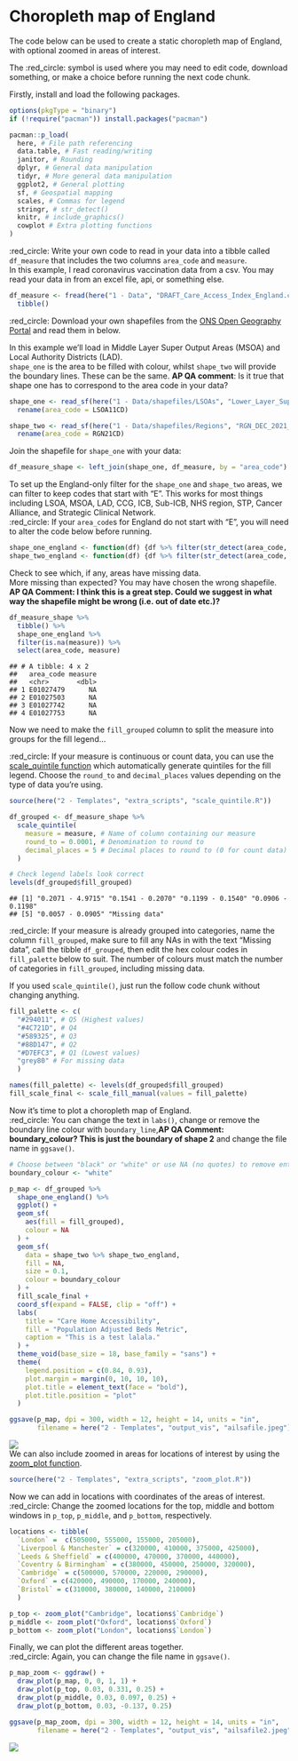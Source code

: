 Choropleth map of England
================

The code below can be used to create a static choropleth map of England,
with optional zoomed in areas of interest.  
  
The :red\_circle: symbol is used where you may need to edit code,
download something, or make a choice before running the next code
chunk.  
  
Firstly, install and load the following packages.

``` r
options(pkgType = "binary")
if (!require("pacman")) install.packages("pacman")

pacman::p_load(
  here, # File path referencing
  data.table, # Fast reading/writing
  janitor, # Rounding
  dplyr, # General data manipulation
  tidyr, # More general data manipulation
  ggplot2, # General plotting
  sf, # Geospatial mapping
  scales, # Commas for legend
  stringr, # str_detect()
  knitr, # include_graphics()
  cowplot # Extra plotting functions
)
```

  
:red\_circle: Write your own code to read in your data into a tibble
called `df_measure` that includes the two columns `area_code` and
`measure`.  
In this example, I read coronavirus vaccination data from a csv. You may
read your data in from an excel file, api, or something else.

``` r
df_measure <- fread(here("1 - Data", "DRAFT_Care_Access_Index_England.csv")) %>% 
  tibble()
```

  
:red\_circle: Download your own shapefiles from the [ONS Open Geography
Portal](https://geoportal.statistics.gov.uk/) and read them in below.  
  
In this example we’ll load in Middle Layer Super Output Areas (MSOA) and
Local Authority Districts (LAD).  
`shape_one` is the area to be filled with colour, whilst `shape_two`
will provide the boundary lines. These can be the same. **AP QA
comment**: Is it true that shape one has to correspond to the area code
in your data?

``` r
shape_one <- read_sf(here("1 - Data/shapefiles/LSOAs", "Lower_Layer_Super_Output_Areas_(December_2011)_Boundaries_Super_Generalised_Clipped_(BSC)_EW_V3.shp")) %>% 
  rename(area_code = LSOA11CD)

shape_two <- read_sf(here("1 - Data/shapefiles/Regions", "RGN_DEC_2021_EN_BUC.shp")) %>% 
  rename(area_code = RGN21CD)
```

  
Join the shapefile for `shape_one` with your data:

``` r
df_measure_shape <- left_join(shape_one, df_measure, by = "area_code")
```

  
To set up the England-only filter for the `shape_one` and `shape_two`
areas, we can filter to keep codes that start with “E”. This works for
most things including LSOA, MSOA, LAD, CCG, ICB, Sub-ICB, NHS region,
STP, Cancer Alliance, and Strategic Clinical Network.  
:red\_circle: If your `area_code`s for England do not start with “E”,
you will need to alter the code below before running.

``` r
shape_one_england <- function(df) {df %>% filter(str_detect(area_code, "^E"))} # Starts with "E"
shape_two_england <- function(df) {df %>% filter(str_detect(area_code, "^E"))} # Starts with "E"
```

  
Check to see which, if any, areas have missing data.  
More missing than expected? You may have chosen the wrong shapefile.
**AP QA Comment: I think this is a great step. Could we suggest in what
way the shapefile might be wrong (i.e. out of date etc.)?**

``` r
df_measure_shape %>% 
  tibble() %>% 
  shape_one_england %>% 
  filter(is.na(measure)) %>% 
  select(area_code, measure)
```

    ## # A tibble: 4 x 2
    ##   area_code measure
    ##   <chr>       <dbl>
    ## 1 E01027479      NA
    ## 2 E01027503      NA
    ## 3 E01027742      NA
    ## 4 E01027753      NA

  
Now we need to make the `fill_grouped` column to split the measure into
groups for the fill legend…  
  
:red\_circle: If your measure is continuous or count data, you can use
the [scale\_quintile
function](https://github.com/DataS-DHSC/geospatial-vis-templates/tree/master/2%20-%20Templates/extra_scripts/scale_quintile.R)
which automatically generate quintiles for the fill legend. Choose the
`round_to` and `decimal_places` values depending on the type of data
you’re using.

``` r
source(here("2 - Templates", "extra_scripts", "scale_quintile.R"))

df_grouped <- df_measure_shape %>% 
  scale_quintile(
    measure = measure, # Name of column containing our measure
    round_to = 0.0001, # Denomination to round to
    decimal_places = 5 # Decimal places to round to (0 for count data)
  )

# Check legend labels look correct
levels(df_grouped$fill_grouped)
```

    ## [1] "0.2071 - 4.9715" "0.1541 - 0.2070" "0.1199 - 0.1540" "0.0906 - 0.1198"
    ## [5] "0.0057 - 0.0905" "Missing data"

  
:red\_circle: If your measure is already grouped into categories, name
the column `fill_grouped`, make sure to fill any NAs in with the text
“Missing data”, call the tibble `df_grouped`, then edit the hex colour
codes in `fill_palette` below to suit. The number of colours must match
the number of categories in `fill_grouped`, including missing data.  
  
If you used `scale_quintile()`, just run the follow code chunk without
changing anything.

``` r
fill_palette <- c(
  "#294011", # Q5 (Highest values)
  "#4C721D", # Q4
  "#589325", # Q3
  "#88D147", # Q2
  "#D7EFC3", # Q1 (Lowest values)
  "grey80" # For missing data
  )

names(fill_palette) <- levels(df_grouped$fill_grouped)
fill_scale_final <- scale_fill_manual(values = fill_palette)
```

  
Now it’s time to plot a choropleth map of England.  
:red\_circle: You can change the text in `labs()`, change or remove the
boundary line colour with `boundary_line`,**AP QA Comment:
boundary\_colour? This is just the boundary of shape 2** and change the
file name in `ggsave()`.

``` r
# Choose between "black" or "white" or use NA (no quotes) to remove entirely.
boundary_colour <- "white"

p_map <- df_grouped %>%
  shape_one_england() %>%
  ggplot() +
  geom_sf(
    aes(fill = fill_grouped), 
    colour = NA
  ) +
  geom_sf(
    data = shape_two %>% shape_two_england,
    fill = NA,
    size = 0.1,
    colour = boundary_colour
  ) +
  fill_scale_final +
  coord_sf(expand = FALSE, clip = "off") +
  labs(
    title = "Care Home Accessibility",
    fill = "Population Adjusted Beds Metric",
    caption = "This is a test lalala."
  ) +
  theme_void(base_size = 18, base_family = "sans") +
  theme(
    legend.position = c(0.84, 0.93),
    plot.margin = margin(0, 10, 10, 10),
    plot.title = element_text(face = "bold"),
    plot.title.position = "plot"
  )

ggsave(p_map, dpi = 300, width = 12, height = 14, units = "in",
       filename = here("2 - Templates", "output_vis", "ailsafile.jpeg"))
```

![](output_vis/choropleth_2area.jpeg)  
We can also include zoomed in areas for locations of interest by using
the [zoom\_plot
function](https://github.com/DataS-DHSC/geospatial-vis-templates/tree/master/2%20-%20Templates/extra_scripts/zoom_plot.R).

``` r
source(here("2 - Templates", "extra_scripts", "zoom_plot.R"))
```

  
Now we can add in locations with coordinates of the areas of interest.  
:red\_circle: Change the zoomed locations for the top, middle and bottom
windows in `p_top`, `p_middle`, and `p_bottom`, respectively.

``` r
locations <- tibble(
  `London` =  c(505000, 555000, 155000, 205000),
  `Liverpool & Manchester` = c(320000, 410000, 375000, 425000),
  `Leeds & Sheffield` = c(400000, 470000, 370000, 440000),
  `Coventry & Birmingham` = c(380000, 450000, 250000, 320000),
  `Cambridge` = c(500000, 570000, 220000, 290000),
  `Oxford` = c(420000, 490000, 170000, 240000),
  `Bristol` = c(310000, 380000, 140000, 210000)
  )

p_top <- zoom_plot("Cambridge", locations$`Cambridge`)
p_middle <- zoom_plot("Oxford", locations$`Oxford`)
p_bottom <- zoom_plot("London", locations$`London`)
```

  
Finally, we can plot the different areas together.  
:red\_circle: Again, you can change the file name in `ggsave()`.

``` r
p_map_zoom <- ggdraw() + 
  draw_plot(p_map, 0, 0, 1, 1) + 
  draw_plot(p_top, 0.03, 0.331, 0.25) + 
  draw_plot(p_middle, 0.03, 0.097, 0.25) + 
  draw_plot(p_bottom, 0.03, -0.137, 0.25)

ggsave(p_map_zoom, dpi = 300, width = 12, height = 14, units = "in",
       filename = here("2 - Templates", "output_vis", "ailsafile2.jpeg"))
```

![](output_vis/choropleth_2area_zoom.jpeg)
